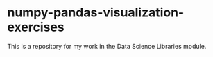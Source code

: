 # numpy-pandas-visualization-exercises
This is a repository for my work in the Data Science Libraries module.
